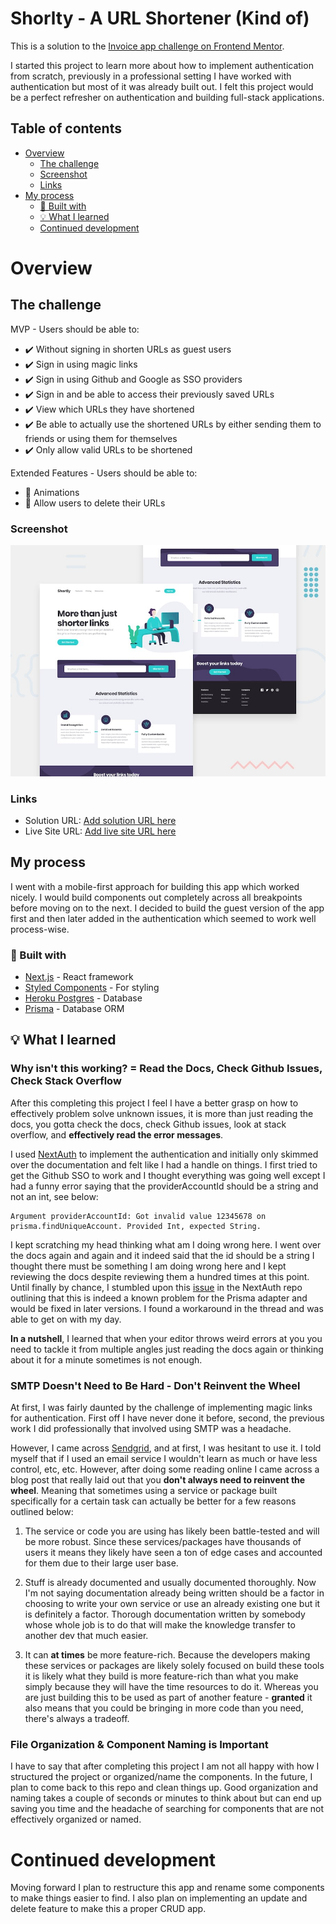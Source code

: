 # Shorlty - A URL Shortener (Kind of)

This is a solution to the [Invoice app challenge on Frontend Mentor](https://www.frontendmentor.io/challenges/invoice-app-i7KaLTQjl). 

I started this project to learn more about how to implement authentication from scratch, previously in a professional setting I have worked with authentication but most of it was already built out. I felt this project would be a perfect refresher on authentication and building full-stack applications.
## Table of contents

- [Overview](#overview)
  - [The challenge](#the-challenge)
  - [Screenshot](#screenshot)
  - [Links](#links)
- [My process](#my-process)
  - [🧰 Built with](#built-with)
  - [💡 What I learned](#what-i-learned)
  - [Continued development](#continued-development)

# Overview

## The challenge

MVP - Users should be able to:

- ✔️ Without signing in shorten URLs as guest users
- ✔️ Sign in using magic links
- ✔️ Sign in using Github and Google as SSO providers
- ✔️ Sign in and be able to access their previously saved URLs
- ✔️ View which URLs they have shortened
- ✔️ Be able to actually use the shortened URLs by either sending them to friends or using them for themselves
- ✔️ Only allow valid URLs to be shortened


Extended Features - Users should be able to:

- 🔲 Animations
- 🔲 Allow users to delete their URLs

### Screenshot

![](./preview.jpg)

### Links

- Solution URL: [Add solution URL here](https://shortly-scott.vercel.app/)
- Live Site URL: [Add live site URL here](https://paymento.vercel.app)

## My process

I went with a mobile-first approach for building this app which worked nicely. I would build components out completely across all breakpoints before moving on to the next. I decided to build the guest version of the app first and then later added in the authentication which seemed to work well process-wise.

### 🧰 Built with

- [Next.js](https://nextjs.org/) - React framework
- [Styled Components](https://styled-components.com/) - For styling
- [Heroku Postgres](https://www.heroku.com/postgres) - Database
- [Prisma](https://www.prisma.io/) - Database ORM

## 💡 What I learned

### Why isn't this working? = Read the Docs, Check Github Issues, Check Stack Overflow

After this completing this project I feel I have a better grasp on how to effectively problem solve unknown issues, it is more than just reading the docs, you gotta check the docs, check Github issues, look at stack overflow, and **effectively read the error messages**.

I used [NextAuth](https://next-auth.js.org/) to implement the authentication and initially only skimmed over the documentation and felt like I had a handle on things. I first tried to get the Github SSO to work and I thought everything was going well except I had a funny error saying that the providerAccountId should be a string and not an int, see below:

```
Argument providerAccountId: Got invalid value 12345678 on prisma.findUniqueAccount. Provided Int, expected String.
```

 I kept scratching my head thinking what am I doing wrong here. I went over the docs again and again and it indeed said that the id should be a string I thought there must be something I am doing wrong here and I kept reviewing the docs despite reviewing them a hundred times at this point. Until finally by chance, I stumbled upon this [issue](https://github.com/nextauthjs/adapters/issues/111) in the NextAuth repo outlining that this is indeed a known problem for the Prisma adapter and would be fixed in later versions. I found a workaround in the thread and was able to get on with my day.

 **In a nutshell**, I learned that when your editor throws weird errors at you you need to tackle it from multiple angles just reading the docs again or thinking about it for a minute sometimes is not enough.

### SMTP Doesn't Need to Be Hard - Don't Reinvent the Wheel

At first, I was fairly daunted by the challenge of implementing magic links for authentication. First off I have never done it before, second, the previous work I did professionally that involved using SMTP was a headache.

However, I came across [Sendgrid](https://sendgrid.com/), and at first, I was hesitant to use it. I told myself that if I used an email service I wouldn't learn as much or have less control, etc, etc. However, after doing some reading online I came across a blog post that really laid out that you **don't always need to reinvent the wheel**. Meaning that sometimes using a service or package built specifically for a certain task can actually be better for a few reasons outlined below:

1. The service or code you are using has likely been battle-tested and will be more robust. Since these services/packages have thousands of users it means they likely have seen a ton of edge cases and accounted for them due to their large user base.

2. Stuff is already documented and usually documented thoroughly. Now I'm not saying documentation already being written should be a factor in choosing to write your own service or use an already existing one but it is definitely a factor. Thorough documentation written by somebody whose whole job is to do that will make the knowledge transfer to another dev that much easier.

4. It can **at times** be more feature-rich. Because the developers making these services or packages are likely solely focused on build these tools it is likely what they build is more feature-rich than what you make simply because they will have the time resources to do it. Whereas you are just building this to be used as part of another feature  - **granted** it also means that you could be bringing in more code than you need, there's always a tradeoff.

### File Organization & Component Naming is Important

I have to say that after completing this project I am not all happy with how I structured the project or organized/name the components. In the future, I plan to come back to this repo and clean things up. Good organization and naming takes a couple of seconds or minutes to think about but can end up saving you time and the headache of searching for components that are not effectively organized or named.

# Continued development

Moving forward I plan to restructure this app and rename some components to make things easier to find. I also plan on implementing an update and delete feature to make this a proper CRUD app.
